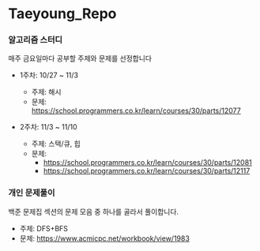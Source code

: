 # Taeyoung_Repo

### 알고리즘 스터디
매주 금요일마다 공부할 주제와 문제를 선정합니다

- 1주차: 10/27 ~ 11/3
  - 주제: 해시
  - 문제: https://school.programmers.co.kr/learn/courses/30/parts/12077

- 2주차: 11/3 ~ 11/10
  - 주제: 스택/큐, 힙
  - 문제:
    - https://school.programmers.co.kr/learn/courses/30/parts/12081
    - https://school.programmers.co.kr/learn/courses/30/parts/12117
   
### 개인 문제풀이
백준 문제집 섹션의 문제 모음 중 하나를 골라서 풀이합니다.
- 주제: DFS+BFS
- 문제: https://www.acmicpc.net/workbook/view/1983
